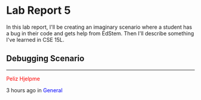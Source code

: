 # Lab Report 5
In this lab report, I'll be creating an imaginary scenario where a student has a bug in their code and gets help from EdStem. Then I'll describe something I've learned in CSE 15L.

## Debugging Scenario
---
<span style="color:red">Peliz Hjelpme</span>

3 hours ago in <span style="color:blue">General</span>
